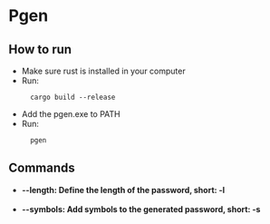 # Pgen

## How to run

<ul>
  <li>
    Make sure rust is installed in your computer
  </li>
  <li>
    Run: 
    
  ```
    cargo build --release
  ```
  </li>
  <li>
    Add the pgen.exe to PATH
  </li>
  <li>
    Run:
    
      pgen
  </li>
</ul>

## Commands

<ul>
  <li>
    <strong>--length:<strong/> Define the length of the password, short: -l
  </li>
  <br/>
  <li>
    <strong>--symbols:<strong/> Add symbols to the generated password, short: -s
  </li>
</ul>

